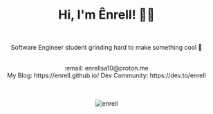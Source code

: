 <div align="center">
 <p align="center">
  <div>
    <h1>Hi, I'm Ênrell! 👋👋 </h1> <br>
    <p>Software Engineer student grinding hard to make something cool 🚀 </p> <br>
    :email:	enrellsa10@proton.me <br>
<!--     :art: Portfolio: https://enrell.vercel.app <br> -->
          My Blog: https://enrell.github.io/
          Dev Community: https://dev.to/enrell <br>

  </div>
  <div>
   <br>
   <br>
      <p><img align="center" src="https://github-readme-stats.vercel.app/api/top-langs?username=enrell&show_icons=true&locale=en&layout=compact" alt="enrell" /></p>
  </div>
</p>
</div>
